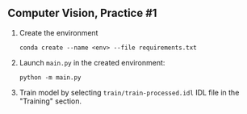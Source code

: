 ## Computer Vision, Practice #1

1. Create the environment
 
   ```
   conda create --name <env> --file requirements.txt
   ```
2. Launch `main.py` in the created environment:

   ```
   python -m main.py
   ```
3. Train model by selecting `train/train-processed.idl` IDL file in the "Training" section.
